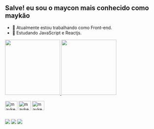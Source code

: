 ## Salve! eu sou o maycon mais conhecido como maykão

- 🔭 Atualmente estou trabalhando como Front-end.
- 🌱 Estudando JavaScript e Reactjs.

<div>
   <a href="https://github.com/mayconnn"> 
   <img height="180rem" src="https://github-readme-stats.vercel.app/api?username=mayconnn&show_icons=true&theme=dark&include_all_commits=true&count_private=true"/>
   <img height="180rem" src="https://github-readme-stats.vercel.app/api/top-langs/?username=mayconnn&layout=compact&langs_count=16&theme=dark"/>
</div>
<div style="display: inline-block"><br>
   <img align="center" alt="mayke-HTML" height="30" width="40" src="https://cdn.jsdelivr.net/gh/devicons/devicon/icons/html5/html5-original.svg"/>  
   <img align="center" alt="mayke-CSS" height="30" width="40" src="https://cdn.jsdelivr.net/gh/devicons/devicon/icons/css3/css3-original.svg"/>
   <img align="center" alt="mayke-JS" height="30" width="40" src="https://cdn.jsdelivr.net/gh/devicons/devicon/icons/javascript/javascript-original.svg"/>
</div>  
  
  ##
  
 <div>
   <a href="https://www.twitch.tv/mykejg" target="_blank"><img src="https://img.shields.io/badge/Twitch-9146FF?style=for-the-badge&logo=twitch&logoColor=white" target="_blank"></a>
   <a href="https://discord.gg/Maykão#1274" target="_blank"><img src="https://img.shields.io/badge/Discord-7289DA?style=for-the-badge&logo=discord&logoColor=white" targetr="_blank"></a>
   <a href="https://www.linkedin.com/in/maycon-gonçalves-955005210/" target="_blank"> <img src="https://img.shields.io/badge/-LinkedIn-%230077B5?style=for-the-badge&logo=linkedin&logoColor=white" target="_blank"></a>
 </div>

